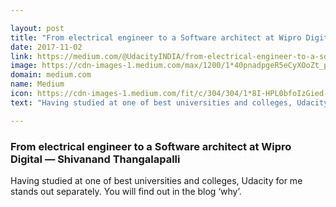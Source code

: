 ```yaml
---

layout: post
title: "From electrical engineer to a Software architect at Wipro Digital — Shivanand Thangalapalli"
date: 2017-11-02
link: https://medium.com/@UdacityINDIA/from-electrical-engineer-to-a-software-architect-at-wipro-digital-shivanand-thangalapalli-81552dd1b9ce?source=rss------machine_learning-5
image: https://cdn-images-1.medium.com/max/1200/1*40pnadpgeR5eCyXOoZt_pQ.png
domain: medium.com
name: Medium
icon: https://cdn-images-1.medium.com/fit/c/304/304/1*8I-HPL0bfoIzGied-dzOvA.png
text: "Having studied at one of best universities and colleges, Udacity for me stands out separately. You will find out in the blog ‘why’."

---
```


### From electrical engineer to a Software architect at Wipro Digital — Shivanand Thangalapalli

Having studied at one of best universities and colleges, Udacity for me stands out separately. You will find out in the blog ‘why’.